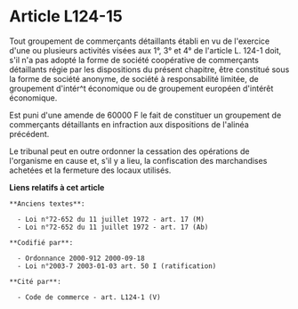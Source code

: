 # Article L124-15

Tout groupement de commerçants détaillants établi en vu de l'exercice d'une ou plusieurs activités visées aux 1°, 3° et 4° de
l'article L. 124-1 doit, s'il n'a pas adopté la forme de société coopérative de commerçants détaillants régie par les
dispositions du présent chapitre, être constitué sous la forme de société anonyme, de société à responsabilité limitée, de
groupement d'intér^t économique ou de groupement européen d'intérêt économique.

Est puni d'une amende de 60000 F le fait de constituer un groupement de commerçants détaillants en infraction aux
dispositions de l'alinéa précédent.

Le tribunal peut en outre ordonner la cessation des opérations de l'organisme en cause et, s'il y a lieu, la confiscation des
marchandises achetées et la fermeture des locaux utilisés.

**Liens relatifs à cet article**

	**Anciens textes**:

	  - Loi n°72-652 du 11 juillet 1972 - art. 17 (M)
	  - Loi n°72-652 du 11 juillet 1972 - art. 17 (Ab)

	**Codifié par**:

	  - Ordonnance 2000-912 2000-09-18
	  - Loi n°2003-7 2003-01-03 art. 50 I (ratification)

	**Cité par**:

	  - Code de commerce - art. L124-1 (V)

